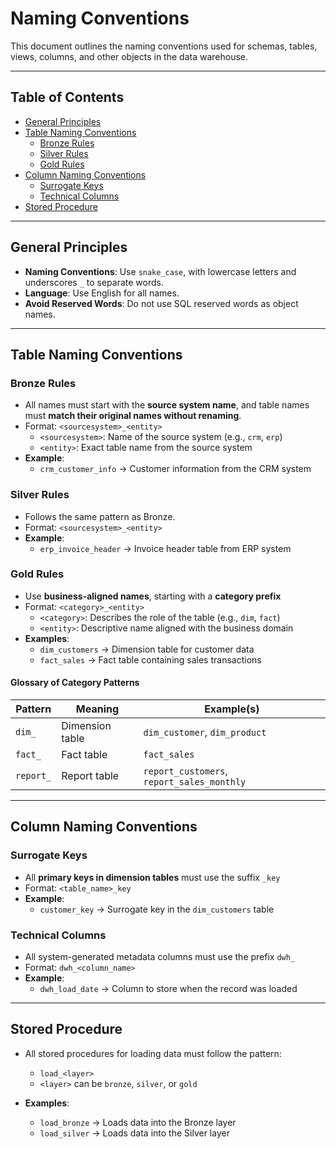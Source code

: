 # Naming Conventions

This document outlines the naming conventions used for schemas, tables, views, columns, and other objects in the data warehouse.

---

## Table of Contents
- [General Principles](#general-principles)
- [Table Naming Conventions](#table-naming-conventions)
  - [Bronze Rules](#bronze-rules)
  - [Silver Rules](#silver-rules)
  - [Gold Rules](#gold-rules)
- [Column Naming Conventions](#column-naming-conventions)
  - [Surrogate Keys](#surrogate-keys)
  - [Technical Columns](#technical-columns)
- [Stored Procedure](#stored-procedure)

---

## General Principles
- **Naming Conventions**: Use `snake_case`, with lowercase letters and underscores `_` to separate words.
- **Language**: Use English for all names.
- **Avoid Reserved Words**: Do not use SQL reserved words as object names.

---

## Table Naming Conventions

### Bronze Rules
- All names must start with the **source system name**, and table names must **match their original names without renaming**.  
- Format: `<sourcesystem>_<entity>`  
  - `<sourcesystem>`: Name of the source system (e.g., `crm`, `erp`)
  - `<entity>`: Exact table name from the source system  
- **Example**:  
  - `crm_customer_info` → Customer information from the CRM system

### Silver Rules
- Follows the same pattern as Bronze.  
- Format: `<sourcesystem>_<entity>`  
- **Example**:  
  - `erp_invoice_header` → Invoice header table from ERP system

### Gold Rules
- Use **business-aligned names**, starting with a **category prefix**  
- Format: `<category>_<entity>`  
  - `<category>`: Describes the role of the table (e.g., `dim`, `fact`)
  - `<entity>`: Descriptive name aligned with the business domain  
- **Examples**:  
  - `dim_customers` → Dimension table for customer data  
  - `fact_sales` → Fact table containing sales transactions

#### Glossary of Category Patterns

| Pattern   | Meaning         | Example(s)                              |
|-----------|------------------|------------------------------------------|
| `dim_`    | Dimension table   | `dim_customer`, `dim_product`            |
| `fact_`   | Fact table        | `fact_sales`                             |
| `report_` | Report table      | `report_customers`, `report_sales_monthly` |

---

## Column Naming Conventions

### Surrogate Keys
- All **primary keys in dimension tables** must use the suffix `_key`  
- Format: `<table_name>_key`  
- **Example**:  
  - `customer_key` → Surrogate key in the `dim_customers` table

### Technical Columns
- All system-generated metadata columns must use the prefix `dwh_`  
- Format: `dwh_<column_name>`  
- **Example**:  
  - `dwh_load_date` → Column to store when the record was loaded

---

## Stored Procedure
- All stored procedures for loading data must follow the pattern:  
  - `load_<layer>`  
  - `<layer>` can be `bronze`, `silver`, or `gold`

- **Examples**:  
  - `load_bronze` → Loads data into the Bronze layer  
  - `load_silver` → Loads data into the Silver layer

